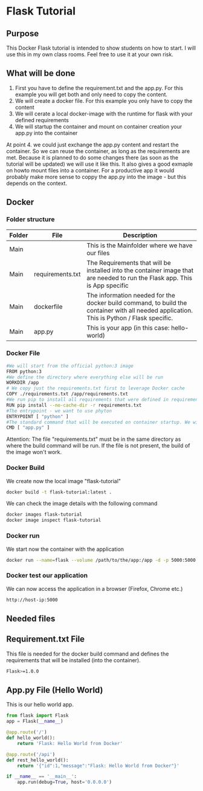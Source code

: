 # Flask Tutorial

## Purpose
This Docker Flask tutorial is intended to show students on how to start. I will use this in my own class rooms. Feel free to use it at your own risk.

## What will be done

1. First you have to define the requirement.txt and the app.py. For this example you will get both and only need to copy the content.
2. We will create a docker file. For this example you only have to copy the content
3. We will cerate a local docker-image with the runtime for flask with your defined requirements
4. We will startup the container and mount on container creation your app.py into the container

At point 4. we could just exchange the app.py content and restart the container. So we can reuse the container, as long as the requirements are met. Because it is planned to do some changes there (as soon as the tutorial will be updated) we will use it like this. It also gives a good exmaple on howto mount files into a container. For a productive app it would probably make more sense to coppy the app.py into the image - but this depends on the context.


## Docker
### Folder structure

|Folder| File  | Description   |
| ------------ | ------------ | ------------ |
|Main |   | This is the Mainfolder where we have our files   |
|Main |requirements.txt   |The Requirements that will be installed into the container image that are needed to run the Flask app. This is App specific  |
|Main |dockerfile  |The information needed for the docker build command, to build the container with all needed application. This is Python / Flask specific.|
|Main |app.py  |This is your app (in this case: hello-world)|

### Docker File

```Bash
#We will start from the official python:3 image
FROM python:3
#We define the directory where everything else will be run
WORKDIR /app
# We copy just the requirements.txt first to leverage Docker cache
COPY ./requirements.txt /app/requirements.txt
#We run pip to install all requirements that were defined in requirements.txt 
RUN pip install --no-cache-dir -r requirements.txt
#The entrypoint - we want to use phyton
ENTRYPOINT [ "python" ]
#The standard command that will be executed on container startup. We will start the "app.py" application
CMD [ "app.py" ]
```
Attention: 
The file "requirements.txt" must be in the same directory as where the build command will be run. If the file is not present, the build of the image won't work.

### Docker Build

We create now the local image "flask-tutorial"
```Bash
docker build -t flask-tutorial:latest .
```

We can check the image details with the following command
```Bash
docker images flask-tutorial
docker image inspect flask-tutorial
```

###  Docker run
We start now the container with the application

```Bash
docker run --name=flask --volume /path/to/the/app:/app -d -p 5000:5000 flask-tutorial
```
###  Docker test our application

We can now access the application in a browser (Firefox, Chrome etc.)
```Bash
http://host-ip:5000
```

## Needed files
## Requirement.txt File
This file is needed for the docker build command and defines the requirements that will be installed (into the container).

```Bash
Flask>=1.0.0
```

## App.py File (Hello World)
This is our hello world app.

```python
from flask import Flask
app = Flask(__name__)

@app.route('/')
def hello_world():
    return 'Flask: Hello World from Docker'

@app.route('/api')
def rest_hello_world():
    return '{"id":1,"message":"Flask: Hello World from Docker"}'

if __name__ == '__main__':
    app.run(debug=True, host='0.0.0.0')
```

